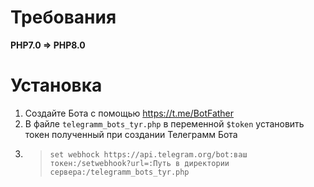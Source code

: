 Требования
==========

**PHP7.0 => PHP8.0**

Установка
==========

1. Создайте Бота с помощью <https://t.me/BotFather>
2. В файле ```telegramm_bots_tyr.php``` в переменной ```$token``` установить токен полученный при создании Телеграмм Бота
3. >```set webhock https://api.telegram.org/bot:ваш токен:/setwebhook?url=:Путь в директории сервера:/telegramm_bots_tyr.php```